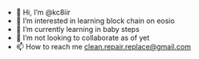 - 👋 Hi, I’m @kc8iir
- 👀 I’m interested in learning block chain on eosio
- 🌱 I’m currently learning in baby steps
- 💞️ I’m not looking to collaborate as of yet
- 📫 How to reach me clean.repair.replace@gmail.com

<!---
kc8iir/kc8iir is a ✨ special ✨ repository because its `README.md` (this file) appears on your GitHub profile.
You can click the Preview link to take a look at your changes.
--->
